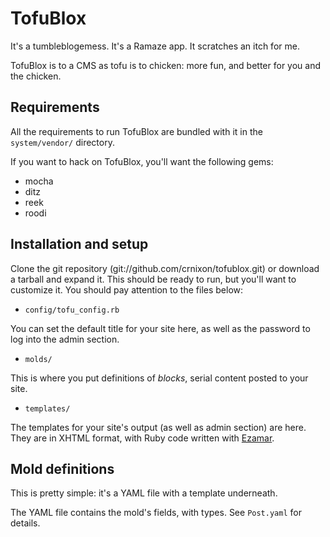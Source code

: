 TofuBlox
========

It's a tumbleblogemess. It's a Ramaze app. It scratches an itch for me.

TofuBlox is to a CMS as tofu is to chicken: more fun, and better for you and the chicken.

## Requirements

All the requirements to run TofuBlox are bundled with it in the `system/vendor/` directory.

If you want to hack on TofuBlox, you'll want the following gems:

* mocha
* ditz
* reek
* roodi

## Installation and setup

Clone the git repository (git://github.com/crnixon/tofublox.git) or download a tarball and expand it. This should be ready to run, but you'll want to customize it. You should pay attention to the files below:

* `config/tofu_config.rb`

You can set the default title for your site here, as well as the password to log into the admin section.

* `molds/`

This is where you put definitions of _blocks_, serial content posted to your site.

* `templates/`

The templates for your site's output (as well as admin section) are here. They are in XHTML format, with Ruby code written with [Ezamar](http://ramaze.rubyforge.org/rdoc/classes/Ezamar/Template.html).

## Mold definitions

This is pretty simple: it's a YAML file with a template underneath.

The YAML file contains the mold's fields, with types. See `Post.yaml` for details.


